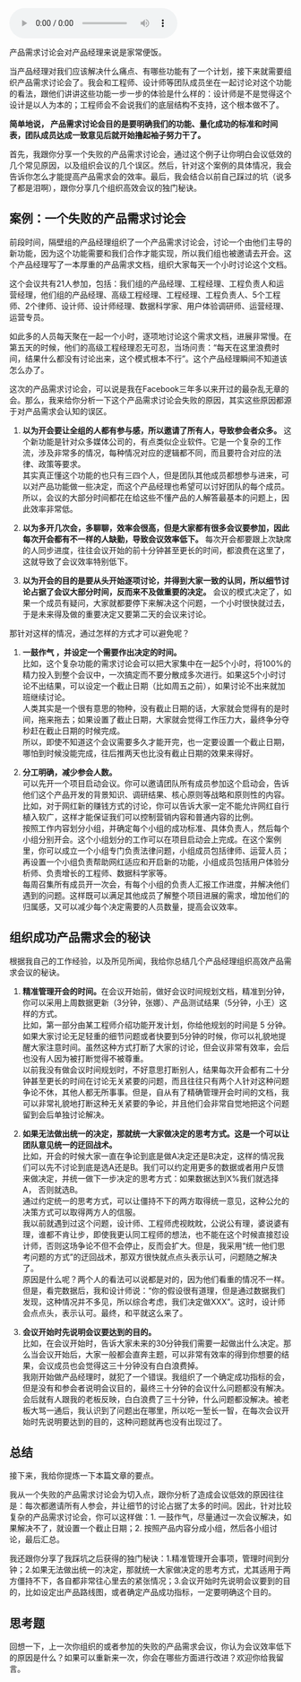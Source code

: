 <audio title="15 _ 如何组织有效的会议？" src="https://static001.geekbang.org/resource/audio/4d/96/4db7d87e1d7dc52eb272fecf76393096.mp3" controls="controls"></audio> 
<p>产品需求讨论会对产品经理来说是家常便饭。</p>
<p>当产品经理对我们应该解决什么痛点、有哪些功能有了一个计划，接下来就需要组织产品需求讨论会了。我会和工程师、设计师等团队成员坐在一起讨论对这个功能的看法，跟他们讲讲这些功能一步一步的体验是什么样的：设计师是不是觉得这个设计是以人为本的；工程师会不会说我们的底层结构不支持，这个根本做不了。</p>
<p><strong>简单地说， 产品需求讨论会目的是要明确我们的功能、量化成功的标准和时间表，团队成员达成一致意见后就开始撸起袖子努力干了。</strong></p>
<p>首先，我跟你分享一个失败的产品需求讨论会，通过这个例子让你明白会议低效的几个常见原因，以及组织会议的几个误区。然后，针对这个案例的具体情况，我会告诉你怎么才能提高产品需求会的效率。最后，我会结合以前自己踩过的坑（说多了都是泪啊），跟你分享几个组织高效会议的独门秘诀。</p>
<!-- [[[read_end]]] -->
<h2 id="-">案例：一个失败的产品需求讨论会</h2>
<p>前段时间，隔壁组的产品经理组织了一个产品需求讨论会，讨论一个由他们主导的新功能，因为这个功能需要和我们合作才能实现，所以我们组也被邀请去开会。这个产品经理写了一本厚重的产品需求文档，组织大家每天一个小时讨论这个文档。</p>
<p>这个会议共有21人参加，包括：我们组的产品经理、工程经理、工程负责人和运营经理，他们组的产品经理、高级工程经理、工程经理、工程负责人、5个工程师、2个律师、设计师、设计师经理、数据科学家、用户体验调研师、运营经理、运营专员。</p>
<p>如此多的人员每天聚在一起一个小时，逐项地讨论这个需求文档，进展非常慢。在第五天的时候，他们的高级工程经理忍无可忍，当场问责：“每天在这里浪费时间，结果什么都没有讨论出来，这个模式根本不行”。这个产品经理瞬间不知道该怎么办了。</p>
<p>这次的产品需求讨论会，可以说是我在Facebook三年多以来开过的最杂乱无章的会。那么，我来给你分析一下这个产品需求讨论会失败的原因，其实这些原因都源于对产品需求会认知的误区。 </p>
<ol>
<li><p><strong>以为开会要让全组的人都有参与感，所以邀请了所有人，导致参会者众多。</strong>
这个新功能是针对众多媒体公司的，有点类似企业软件。它是一个复杂的工作流，涉及非常多的情况，每种情况对应的逻辑都不同，而且要符合对应的法律、政策等要求。<br>其实真正懂这个功能的也只有三四个人，但是团队其他成员都想参与进来，可以对产品功能做一些决定，而这个产品经理也希望可以讨好团队的每个成员。所以，会议的大部分时间都花在给这些不懂产品的人解答最基本的问题上，因此效率非常低。</p>
</li>
<li><p><strong>以为多开几次会，多聊聊，效率会很高，但是大家都有很多会议要参加，因此每次开会都有不一样的人缺勤，导致会议效率低下。</strong> 每次开会都要跟上次缺席的人同步进度，往往会议开始的前十分钟甚至更长的时间，都浪费在这里了，这就导致了会议效率特别低下。</p>
</li>
<li><p><strong>以为开会的目的是要从头开始逐项讨论，并得到大家一致的认同，所以细节讨论占据了会议大部分时间，反而来不及做重要的决定。</strong> 会议的模式决定了，如果一个成员有疑问，大家就都要停下来解决这个问题，一个小时很快就过去，于是未来得及做的重要决定又要第二天的会议来讨论。</p>
</li>
</ol>
<p>那针对这样的情况，通过怎样的方式才可以避免呢？</p>
<ol>
<li><p><strong>一鼓作气 ，并设定一个需要作出决定的时间。</strong><br>比如，这个复杂功能的需求讨论会可以把大家集中在一起5个小时，将100%的精力投入到整个会议中，一次搞定而不要分散成多次进行。如果这5个小时讨论不出结果，可以设定一个截止日期（比如周五之前），如果讨论不出来就加班继续讨论。<br>人类其实是一个很有意思的物种，没有截止日期的话，大家就会觉得有的是时间，拖来拖去；如果设置了截止日期，大家就会觉得工作压力大，最终争分夺秒赶在截止日期的时候完成。<br>所以，即使不知道这个会议需要多久才能开完，也一定要设置一个截止日期，哪怕到时候没能完成，往后推两天也比没有截止日期的效果来得好。</p>
</li>
<li><p><strong>分工明确，减少参会人数。</strong><br>可以先开一个项目启动会议。你可以邀请团队所有成员参加这个启动会，告诉他们这个产品开发的背景知识、调研结果、核心原则等战略和原则性的内容。比如，对于网红新的赚钱方式的讨论，你可以告诉大家一定不能允许网红自行植入软广，这样才能保证我们可以控制营销内容和普通内容的比例。<br>按照工作内容划分小组，并确定每个小组的成功标准、具体负责人，然后每个小组分别开会。这个小组划分的工作可以在项目启动会上完成。在这个案例里，你可以成立一个小组专门负责法律问题，小组成员包括律师、运营人员；再设置一个小组负责帮助网红适应和开启新的功能，小组成员包括用户体验分析师、负责增长的工程师、数据科学家等。<br>每周召集所有成员开一次会，有每个小组的负责人汇报工作进度，并解决他们遇到的问题。这样既可以满足其他成员了解整个项目进展的需求，增加他们的归属感，又可以减少每个决定需要的人员数量，提高会议效率。</p>
</li>
</ol>
<h2 id="-">组织成功产品需求会的秘诀</h2>
<p>根据我自己的工作经验，以及所见所闻，我给你总结几个产品经理组织高效产品需求会议的秘诀。</p>
<ol>
<li><p><strong>精准管理开会的时间。</strong>在会议开始前，做好会议时间规划文档，精准到分钟，你可以采用上周数据更新（3分钟，张娜）、产品测试结果（5分钟，小王）这样的方式。<br>比如，第一部分由某工程师介绍功能开发计划，你给他规划的时间是 5 分钟。如果大家讨论无足轻重的细节问题或者快要到5分钟的时候，你可以礼貌地提醒大家注意时间。虽然这种方式打断了大家的讨论，但会议非常有效率，会后也没有人因为被打断觉得不被尊重。<br>以前我没有做会议时间规划时，不好意思打断别人，结果每次开会都有二十分钟甚至更长的时间在讨论无关紧要的问题，而且往往只有两个人针对这种问题争论不休，其他人都无所事事。但是，自从有了精确管理开会时间的文档，我可以非常礼貌地打断这种无关紧要的争论，并且他们会非常自觉地把这个问题留到会后单独讨论解决。</p>
</li>
<li><p><strong>如果无法做出统一的决定，那就统一大家做决定的思考方式。这是一个可以让团队意见统一的迂回战术。</strong><br>比如，开会的时候大家一直在争论到底是做A决定还是B决定，这样的情况我们可以先不讨论到底是选A还是B。我们可以约定用更多的数据或者用户反馈来做决定，并统一做下一步决定的思考方式：如果数据达到X%我们就选择A， 否则就选B。<br>通过约定统一的思考方式，可以让僵持不下的两方取得统一意见，这种公允的决策方式可以取得两方人的信服。<br>我以前就遇到过这个问题，设计师、工程师虎视眈眈，公说公有理，婆说婆有理，谁都不肯让步，即使我更认同工程师的想法，也不能在这个时候直接怼设计师，否则这场争论不但不会停止，反而会扩大。但是，我采用“统一他们思考问题的方式”的迂回战术，那双方很快就点点头表示认可，问题随之解决了。<br>原因是什么呢？两个人的看法可以说都是对的，因为他们看重的情况不一样。但是，看完数据后，我和设计师说：“你的假设很有道理，但是通过数据我们发现，这种情况并不多见，所以综合考虑，我们决定做XXX”。这时，设计师会点点头，表示认可。最终，和平就这么来了。</p>
</li>
<li><p><strong>会议开始时先说明会议要达到的目的。</strong><br>比如，在会议开始时，告诉大家未来的30分钟我们需要一起做出什么决定。那么当会议开始后，大家一般都会直奔主题，可以非常有效率的得到你想要的结果，会议成员也会觉得这三十分钟没有白白浪费掉。<br>我刚开始做产品经理时，就犯了一个错误。我组织了一个确定成功指标的会，但是没有和参会者说明会议目的，最终三十分钟的会议什么问题都没有解决。会后就有人跟我的老板反映，白白浪费了三十分钟，什么问题都没解决。被老板大骂一通后，我认识到了问题出在哪里，所以吃一堑长一智，在每次会议开始时先说明要达到的目的，这种问题就再也没有出现过了。</p>
</li>
</ol>
<h2 id="-">总结</h2>
<p>接下来，我给你提炼一下本篇文章的要点。</p>
<p>我从一个失败的产品需求讨论会为切入点，跟你分析了造成会议低效的原因往往是：每次都邀请所有人参会，并让细节的讨论占据了太多的时间。因此，针对比较复杂的产品需求讨论会，你可以这样做：1. 一鼓作气，尽量通过一次会议解决，如果解决不了，就设置一个截止日期；2. 按照产品内容分成小组，然后各小组讨论，最后汇总。</p>
<p>我还跟你分享了我踩坑之后获得的独门秘诀：1.精准管理开会事项，管理时间到分钟；2.如果无法做出统一的决定，那就统一大家做决定的思考方式，尤其适用于两方僵持不下，各自都非常往心里去的紧张情况；3.会议开始时先说明会议要到的目的，比如设定出产品路线图，或者确定产品成功指标，一定要明确这个目的。</p>
<h2 id="-">思考题</h2>
<p>回想一下，上一次你组织的或者参加的失败的产品需求会议，你认为会议效率低下的原因是什么？如果可以重新来一次，你会在哪些方面进行改进？欢迎你给我留言。</p>
<p></p>

